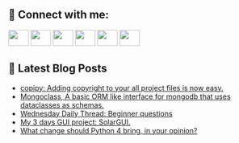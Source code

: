 ## 🔎 Connect with me:
[<img height="32" width="40" src="https://cdn.jsdelivr.net/npm/simple-icons@v5/icons/telegram.svg" />](https://t.me/bullbesh)
[<img height="32" width="40" src="https://cdn.jsdelivr.net/npm/simple-icons@v5/icons/vk.svg" />](https://vk.com/bullbesh)
[<img height="32" width="40" src="https://cdn.jsdelivr.net/npm/simple-icons@v5/icons/twitter.svg" />](https://twitter.com/bullbesh1)
[<img height="32" width="40" src="https://cdn.jsdelivr.net/npm/simple-icons@v5/icons/instagram.svg" />](https://www.instagram.com/bullbesh)
[<img height="32" width="40" src="https://cdn.jsdelivr.net/npm/simple-icons@v5/icons/reddit.svg" />](https://www.reddit.com/user/bullbesh)
[<img height="32" width="40" src="https://cdn.jsdelivr.net/npm/simple-icons@v5/icons/youtube.svg" />](https://www.youtube.com/channel/UCtfjRs6uzgq5mfm8S06WTcg)

## 📕 Latest Blog Posts
<!-- BLOG-POST-LIST:START -->
- [copipy: Adding copyright to your all project files is now easy.](https://www.reddit.com/r/Python/comments/ux7e91/copipy_adding_copyright_to_your_all_project_files/)
- [Mongoclass, A basic ORM like interface for mongodb that uses dataclasses as schemas.](https://www.reddit.com/r/Python/comments/ux7513/mongoclass_a_basic_orm_like_interface_for_mongodb/)
- [Wednesday Daily Thread: Beginner questions](https://www.reddit.com/r/Python/comments/ux4liu/wednesday_daily_thread_beginner_questions/)
- [My 3 days GUI project: SolarGUI.](https://www.reddit.com/r/Python/comments/ux47g6/my_3_days_gui_project_solargui/)
- [What change should Python 4 bring, in your opinion?](https://www.reddit.com/r/Python/comments/ux2h7h/what_change_should_python_4_bring_in_your_opinion/)
<!-- BLOG-POST-LIST:END -->
